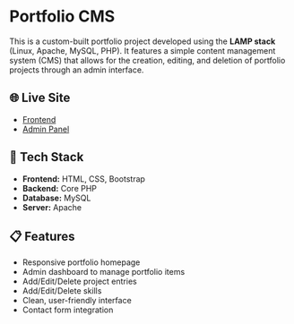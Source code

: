 # Portfolio CMS

This is a custom-built portfolio project developed using the **LAMP stack** (Linux, Apache, MySQL, PHP). It features a simple content management system (CMS) that allows for the creation, editing, and deletion of portfolio projects through an admin interface.

## 🌐 Live Site

- [Frontend](https://dilkhushyadav.com/humber/cms/)
- [Admin Panel](https://dilkhushyadav.com/humber/cms/admin/)

## 🔧 Tech Stack

- **Frontend:** HTML, CSS, Bootstrap  
- **Backend:** Core PHP  
- **Database:** MySQL  
- **Server:** Apache

## 📋 Features

- Responsive portfolio homepage
- Admin dashboard to manage portfolio items
- Add/Edit/Delete project entries
- Add/Edit/Delete skills
- Clean, user-friendly interface
- Contact form integration